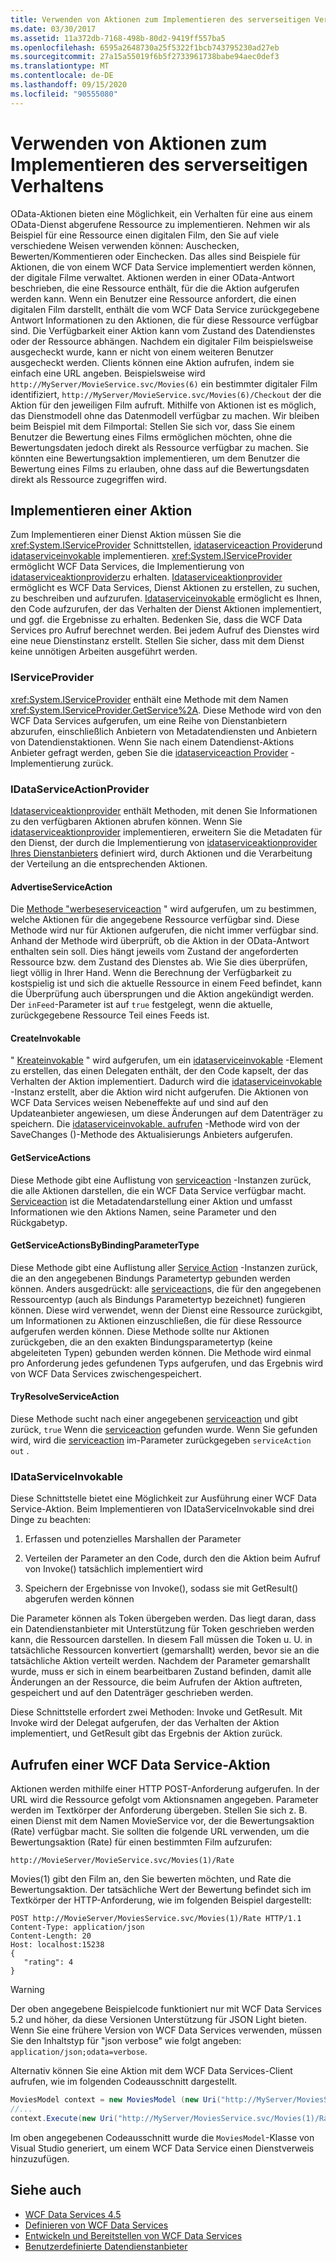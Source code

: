 ```yaml
---
title: Verwenden von Aktionen zum Implementieren des serverseitigen Verhaltens
ms.date: 03/30/2017
ms.assetid: 11a372db-7168-498b-80d2-9419ff557ba5
ms.openlocfilehash: 6595a2648730a25f5322f1bcb743795230ad27eb
ms.sourcegitcommit: 27a15a55019f6b5f2733961738babe94aec0def3
ms.translationtype: MT
ms.contentlocale: de-DE
ms.lasthandoff: 09/15/2020
ms.locfileid: "90555080"
---
```

# <a name="using-actions-to-implement-server-side-behavior"></a>Verwenden von Aktionen zum Implementieren des serverseitigen Verhaltens

OData-Aktionen bieten eine Möglichkeit, ein Verhalten für eine aus einem OData-Dienst abgerufene Ressource zu implementieren. Nehmen wir als Beispiel für eine Ressource einen digitalen Film, den Sie auf viele verschiedene Weisen verwenden können: Auschecken, Bewerten/Kommentieren oder Einchecken. Das alles sind Beispiele für Aktionen, die von einem WCF Data Service implementiert werden können, der digitale Filme verwaltet. Aktionen werden in einer OData-Antwort beschrieben, die eine Ressource enthält, für die die Aktion aufgerufen werden kann. Wenn ein Benutzer eine Ressource anfordert, die einen digitalen Film darstellt, enthält die vom WCF Data Service zurückgegebene Antwort Informationen zu den Aktionen, die für diese Ressource verfügbar sind. Die Verfügbarkeit einer Aktion kann vom Zustand des Datendienstes oder der Ressource abhängen. Nachdem ein digitaler Film beispielsweise ausgecheckt wurde, kann er nicht von einem weiteren Benutzer ausgecheckt werden. Clients können eine Aktion aufrufen, indem sie einfach eine URL angeben. Beispielsweise wird `http://MyServer/MovieService.svc/Movies(6)` ein bestimmter digitaler Film identifiziert, `http://MyServer/MovieService.svc/Movies(6)/Checkout` der die Aktion für den jeweiligen Film aufruft. Mithilfe von Aktionen ist es möglich, das Dienstmodell ohne das Datenmodell verfügbar zu machen. Wir bleiben beim Beispiel mit dem Filmportal: Stellen Sie sich vor, dass Sie einem Benutzer die Bewertung eines Films ermöglichen möchten, ohne die Bewertungsdaten jedoch direkt als Ressource verfügbar zu machen. Sie könnten eine Bewertungsaktion implementieren, um dem Benutzer die Bewertung eines Films zu erlauben, ohne dass auf die Bewertungsdaten direkt als Ressource zugegriffen wird.

## <a name="implementing-an-action"></a>Implementieren einer Aktion
 Zum Implementieren einer Dienst Aktion müssen Sie die <xref:System.IServiceProvider> Schnittstellen, [idataserviceaction Provider](/previous-versions/dotnet/wcf-data-services/hh859915(v=vs.103))und [idataserviceinvokable](/previous-versions/dotnet/wcf-data-services/hh859893(v=vs.103)) implementieren. <xref:System.IServiceProvider> ermöglicht WCF Data Services, die Implementierung von [idataserviceaktionprovider](/previous-versions/dotnet/wcf-data-services/hh859915(v=vs.103))zu erhalten. [Idataserviceaktionprovider](/previous-versions/dotnet/wcf-data-services/hh859915(v=vs.103)) ermöglicht es WCF Data Services, Dienst Aktionen zu erstellen, zu suchen, zu beschreiben und aufzurufen. [Idataserviceinvokable](/previous-versions/dotnet/wcf-data-services/hh859893(v=vs.103)) ermöglicht es Ihnen, den Code aufzurufen, der das Verhalten der Dienst Aktionen implementiert, und ggf. die Ergebnisse zu erhalten. Bedenken Sie, dass die WCF Data Services pro Aufruf berechnet werden. Bei jedem Aufruf des Dienstes wird eine neue Dienstinstanz erstellt.  Stellen Sie sicher, dass mit dem Dienst keine unnötigen Arbeiten ausgeführt werden.

### <a name="iserviceprovider"></a>IServiceProvider
 <xref:System.IServiceProvider> enthält eine Methode mit dem Namen <xref:System.IServiceProvider.GetService%2A>. Diese Methode wird von den WCF Data Services aufgerufen, um eine Reihe von Dienstanbietern abzurufen, einschließlich Anbietern von Metadatendiensten und Anbietern von Datendienstaktionen. Wenn Sie nach einem Datendienst-Aktions Anbieter gefragt werden, geben Sie die [idataserviceaction Provider](/previous-versions/dotnet/wcf-data-services/hh859915(v=vs.103)) -Implementierung zurück.

### <a name="idataserviceactionprovider"></a>IDataServiceActionProvider
 [Idataserviceaktionprovider](/previous-versions/dotnet/wcf-data-services/hh859915(v=vs.103)) enthält Methoden, mit denen Sie Informationen zu den verfügbaren Aktionen abrufen können. Wenn Sie [idataserviceaktionprovider](/previous-versions/dotnet/wcf-data-services/hh859915(v=vs.103)) implementieren, erweitern Sie die Metadaten für den Dienst, der durch die Implementierung von [idataserviceaktionprovider Ihres Dienstanbieters](/previous-versions/dotnet/wcf-data-services/hh859915(v=vs.103)) definiert wird, durch Aktionen und die Verarbeitung der Verteilung an die entsprechenden Aktionen.

#### <a name="advertiseserviceaction"></a>AdvertiseServiceAction
 Die [Methode "werbeseserviceaction](/previous-versions/dotnet/wcf-data-services/hh859971(v=vs.103)) " wird aufgerufen, um zu bestimmen, welche Aktionen für die angegebene Ressource verfügbar sind. Diese Methode wird nur für Aktionen aufgerufen, die nicht immer verfügbar sind. Anhand der Methode wird überprüft, ob die Aktion in der OData-Antwort enthalten sein soll. Dies hängt jeweils vom Zustand der angeforderten Ressource bzw. dem Zustand des Dienstes ab. Wie Sie dies überprüfen, liegt völlig in Ihrer Hand. Wenn die Berechnung der Verfügbarkeit zu kostspielig ist und sich die aktuelle Ressource in einem Feed befindet, kann die Überprüfung auch übersprungen und die Aktion angekündigt werden. Der `inFeed`-Parameter ist auf `true` festgelegt, wenn die aktuelle, zurückgegebene Ressource Teil eines Feeds ist.

#### <a name="createinvokable"></a>CreateInvokable
 " [Kreateinvokable](/previous-versions/dotnet/wcf-data-services/hh859940(v=vs.103)) " wird aufgerufen, um ein [idataserviceinvokable](/previous-versions/dotnet/wcf-data-services/hh859893(v=vs.103)) -Element zu erstellen, das einen Delegaten enthält, der den Code kapselt, der das Verhalten der Aktion implementiert. Dadurch wird die [idataserviceinvokable](/previous-versions/dotnet/wcf-data-services/hh859893(v=vs.103)) -Instanz erstellt, aber die Aktion wird nicht aufgerufen. Die Aktionen von WCF Data Services weisen Nebeneffekte auf und sind auf den Updateanbieter angewiesen, um diese Änderungen auf dem Datenträger zu speichern. Die [idataserviceinvokable. aufrufen](/previous-versions/dotnet/wcf-data-services/hh859924(v=vs.103)) -Methode wird von der SaveChanges ()-Methode des Aktualisierungs Anbieters aufgerufen.

#### <a name="getserviceactions"></a>GetServiceActions
 Diese Methode gibt eine Auflistung von [serviceaction](/previous-versions/dotnet/wcf-data-services/hh544089(v=vs.103)) -Instanzen zurück, die alle Aktionen darstellen, die ein WCF Data Service verfügbar macht. [Serviceaction](/previous-versions/dotnet/wcf-data-services/hh544089(v=vs.103)) ist die Metadatendarstellung einer Aktion und umfasst Informationen wie den Aktions Namen, seine Parameter und den Rückgabetyp.

#### <a name="getserviceactionsbybindingparametertype"></a>GetServiceActionsByBindingParameterType
 Diese Methode gibt eine Auflistung aller [Service Action](/previous-versions/dotnet/wcf-data-services/hh544089(v=vs.103)) -Instanzen zurück, die an den angegebenen Bindungs Parametertyp gebunden werden können. Anders ausgedrückt: alle [serviceaction](/previous-versions/dotnet/wcf-data-services/hh544089(v=vs.103))s, die für den angegebenen Ressourcentyp (auch als Bindungs Parametertyp bezeichnet) fungieren können. Diese wird verwendet, wenn der Dienst eine Ressource zurückgibt, um Informationen zu Aktionen einzuschließen, die für diese Ressource aufgerufen werden können. Diese Methode sollte nur Aktionen zurückgeben, die an den exakten Bindungsparametertyp (keine abgeleiteten Typen) gebunden werden können. Die Methode wird einmal pro Anforderung jedes gefundenen Typs aufgerufen, und das Ergebnis wird von WCF Data Services zwischengespeichert.

#### <a name="tryresolveserviceaction"></a>TryResolveServiceAction
 Diese Methode sucht nach einer angegebenen [serviceaction](/previous-versions/dotnet/wcf-data-services/hh544089(v=vs.103)) und gibt zurück, `true` Wenn die [serviceaction](/previous-versions/dotnet/wcf-data-services/hh544089(v=vs.103)) gefunden wurde. Wenn Sie gefunden wird, wird die [serviceaction](/previous-versions/dotnet/wcf-data-services/hh544089(v=vs.103)) im-Parameter zurückgegeben `serviceAction` `out` .

### <a name="idataserviceinvokable"></a>IDataServiceInvokable
 Diese Schnittstelle bietet eine Möglichkeit zur Ausführung einer WCF Data Service-Aktion. Beim Implementieren von IDataServiceInvokable sind drei Dinge zu beachten:

1. Erfassen und potenzielles Marshallen der Parameter

2. Verteilen der Parameter an den Code, durch den die Aktion beim Aufruf von Invoke() tatsächlich implementiert wird

3. Speichern der Ergebnisse von Invoke(), sodass sie mit GetResult() abgerufen werden können

 Die Parameter können als Token übergeben werden. Das liegt daran, dass ein Datendienstanbieter mit Unterstützung für Token geschrieben werden kann, die Ressourcen darstellen. In diesem Fall müssen die Token u. U. in tatsächliche Ressourcen konvertiert (gemarshallt) werden, bevor sie an die tatsächliche Aktion verteilt werden. Nachdem der Parameter gemarshallt wurde, muss er sich in einem bearbeitbaren Zustand befinden, damit alle Änderungen an der Ressource, die beim Aufrufen der Aktion auftreten, gespeichert und auf den Datenträger geschrieben werden.

 Diese Schnittstelle erfordert zwei Methoden: Invoke und GetResult. Mit Invoke wird der Delegat aufgerufen, der das Verhalten der Aktion implementiert, und GetResult gibt das Ergebnis der Aktion zurück.

## <a name="invoking-a-wcf-data-service-action"></a>Aufrufen einer WCF Data Service-Aktion
 Aktionen werden mithilfe einer HTTP POST-Anforderung aufgerufen. In der URL wird die Ressource gefolgt vom Aktionsnamen angegeben. Parameter werden im Textkörper der Anforderung übergeben. Stellen Sie sich z. B. einen Dienst mit dem Namen MovieService vor, der die Bewertungsaktion (Rate) verfügbar macht. Sie sollten die folgende URL verwenden, um die Bewertungsaktion (Rate) für einen bestimmten Film aufzurufen:

 `http://MovieServer/MovieService.svc/Movies(1)/Rate`

 Movies(1) gibt den Film an, den Sie bewerten möchten, und Rate die Bewertungsaktion. Der tatsächliche Wert der Bewertung befindet sich im Textkörper der HTTP-Anforderung, wie im folgenden Beispiel dargestellt:

```http
POST http://MovieServer/MoviesService.svc/Movies(1)/Rate HTTP/1.1
Content-Type: application/json
Content-Length: 20
Host: localhost:15238
{
   "rating": 4
}
```

> [!WARNING]
> Der oben angegebene Beispielcode funktioniert nur mit WCF Data Services 5.2 und höher, da diese Versionen Unterstützung für JSON Light bieten. Wenn Sie eine frühere Version von WCF Data Services verwenden, müssen Sie den Inhaltstyp für "json verbose" wie folgt angeben: `application/json;odata=verbose`.

 Alternativ können Sie eine Aktion mit dem WCF Data Services-Client aufrufen, wie im folgenden Codeausschnitt dargestellt.

```csharp
MoviesModel context = new MoviesModel (new Uri("http://MyServer/MoviesService.svc/"));
//...
context.Execute(new Uri("http://MyServer/MoviesService.svc/Movies(1)/Rate"), "POST", new BodyOperationParameter("rating",4) );
```

 Im oben angegebenen Codeausschnitt wurde die `MoviesModel`-Klasse von Visual Studio generiert, um einem WCF Data Service einen Dienstverweis hinzuzufügen.

## <a name="see-also"></a>Siehe auch

- [WCF Data Services 4.5](index.md)
- [Definieren von WCF Data Services](defining-wcf-data-services.md)
- [Entwickeln und Bereitstellen von WCF Data Services](developing-and-deploying-wcf-data-services.md)
- [Benutzerdefinierte Datendienstanbieter](custom-data-service-providers-wcf-data-services.md)
